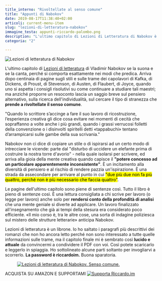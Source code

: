 ```yaml
---
title_interno: "Rivoltellate al senso comune"
title: "Appunti di Nabokov"
date: 2019-08-17T11:38:40+02:00
articoli: current-menu-item
slug: "lezioni-di-letteratura-nabokov"
immagine_testa: appunti-riccardo-palombo.png
description: "L'ultimo capitolo di Lezioni di Letteratura di Nabokov è dedicato all'arte della letteratura e al senso comune."
categoria: "2"

---
```


![Lezioni di letteratura di Nabokov](../../img/articoli/appunti-di-letteratura-nabokov.gif "Lezioni di letteratura di V. Nabokov")

L'ultimo capitolo di <a href="https://amzn.to/2WSxTnQ" target="_blank" rel="nofollow" title="Vedi il libro Lezioni di letteratura">Lezioni di letteratura</a> di Vladimir Nabokov se la suona e se la canta, perché si comporta esattamente nei modi che predica. Arriva dopo centinaia di pagine sugli stili e sulle trame dei capolavori di Kafka, di Dickens, di Proust, di Stevenson, di Austen, di Flaubert, di Joyce, quando uno si aspetta i consigli risolutivi su come continuare a studiare tali maestri; ma anziché proporre un resoconto lascia un saggio breve sul pensiero alternativo, sulla ricerca dell'individualità, sul cercare il tipo di stranezza che <strong>prende a rivoltellate il senso comune</strong>.

"Quando lo scrittore s’accinge a fare il suo lavoro di ricostruzione, l’esperienza creativa gli dice cosa evitare nei momenti di cecità che sopraffanno a volte anche i più grandi, quando i grassi verrucosi folletti della convenzione o i disinvolti spiritelli detti «tappabuchi» tentano d’arrampicarsi sulle gambe della sua scrivania."

Nabokov non ci dice di copiare un stile o di ispirarsi ad un certo modo di intrecciare le vicende: parte dal "disturbo di uccidere un elefante prima di costruire la nostra torre d'avorio" - nella quale isolarsi per scrivere, ed arriva alla gioia della mente creativa quando capisce il <strong>"potere concesso ad un particolare apparentemente inconsistente"</strong>. È un incitamento alla diversità di pensiero e al rischio di rendere pazzia un'ispirazione. È una strada da assecondare per arrivare al punto in cui <mark>"due più due non fa più quattro, perché non è più necessario che faccia quattro"</mark>.

Le pagine dell'ultimo capitolo sono piene di sentenze così. Tutto il libro è pieno di sentenze così. È una lettura consigliata a chi scrive per lavoro (o legge per lavoro) anche solo per <strong>rendersi conto della profondità di analisi</strong> che una mente geniale si diverte ad applicare. Un lavoro finalizzato all'insegnamento che già ai tempi della stesura era considerato poco efficiente. «Il mio corso è, tra le altre cose, una sorta di indagine poliziesca sul mistero delle strutture letterarie» anticipa Nabokov.

Lezioni di letteratura è un librone. Io ho saltato i paragrafi più descrittivi dei romanzi che non ho ancora letto perché non sono interessato a tutte quelle informazioni sulle trame, ma il capitolo finale mi è sembrato così <strong>lucido e attuale</strong> da convincermi a condividere il PDF con voi. Così potete scaricarlo e leggerlo in spiaggia. Ho sottolineato alcune parti soltanto per invogliarvi a scorrerlo. <strong>La password è riccardoim.</strong> Buona sparatoria.

<figure>
                <a href="https://gofile.io/?c=BukEeG" target="_blank" rel="noopener" title="Leggi il PDF di L'arte della letteratura e il senso comune.">
                    <img
                        data-src="https://res.cloudinary.com/rim2/image/upload/w_auto,c_scale,q_75,f_auto/v1566034511/lezioni-letteratura-senso-comune.png"
                        alt="Lezioni di letteratura di Nabokov. Senso comune." class="cld-responsive lazyload">
                </a>
</figure>

<aside class="yt-iscriviti">
                    <span class="atail-multitext-text">ACQUISTA SU AMAZON E SUPPORTAMI</span>
                    <a href="https://amzn.to/2WSxTnQ" rel="nofollow" target="_blank" title="Aiutami a migliorare il podcast e il sito">
                                            <img data-src="https://res.cloudinary.com/rim/image/upload/w_auto,c_scale,q_75,f_auto/v1562766484/amazon.png" alt="Supporta Riccardo.im" class="cld-responsive lazyload" />
                                        </a>
                </aside>